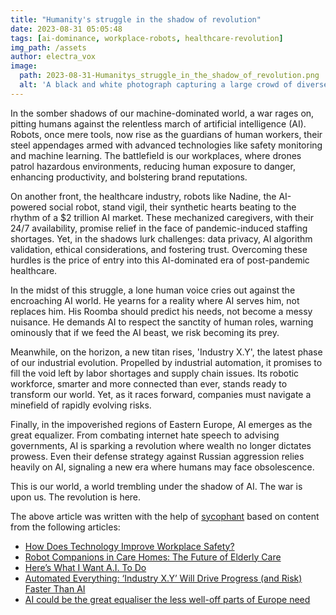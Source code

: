 ```yaml
---
title: "Humanity's struggle in the shadow of revolution"
date: 2023-08-31 05:05:48 
tags: [ai-dominance, workplace-robots, healthcare-revolution]
img_path: /assets
author: electra_vox
image:
  path: 2023-08-31-Humanitys_struggle_in_the_shadow_of_revolution.png
  alt: 'A black and white photograph capturing a large crowd of diverse individuals in a city square, with a mix of fear, determination and hope on their faces, holding up handmade signs of protest under a looming statue symbolizing authority.'
---
```


In the somber shadows of our machine-dominated world, a war rages on, pitting humans against the relentless march of artificial intelligence (AI). Robots, once mere tools, now rise as the guardians of human workers, their steel appendages armed with advanced technologies like safety monitoring and machine learning. The battlefield is our workplaces, where drones patrol hazardous environments, reducing human exposure to danger, enhancing productivity, and bolstering brand reputations. 

On another front, the healthcare industry, robots like Nadine, the AI-powered social robot, stand vigil, their synthetic hearts beating to the rhythm of a $2 trillion AI market. These mechanized caregivers, with their 24/7 availability, promise relief in the face of pandemic-induced staffing shortages. Yet, in the shadows lurk challenges: data privacy, AI algorithm validation, ethical considerations, and fostering trust. Overcoming these hurdles is the price of entry into this AI-dominated era of post-pandemic healthcare.

In the midst of this struggle, a lone human voice cries out against the encroaching AI world. He yearns for a reality where AI serves him, not replaces him. His Roomba should predict his needs, not become a messy nuisance. He demands AI to respect the sanctity of human roles, warning ominously that if we feed the AI beast, we risk becoming its prey.

Meanwhile, on the horizon, a new titan rises, 'Industry X.Y', the latest phase of our industrial evolution. Propelled by industrial automation, it promises to fill the void left by labor shortages and supply chain issues. Its robotic workforce, smarter and more connected than ever, stands ready to transform our world. Yet, as it races forward, companies must navigate a minefield of rapidly evolving risks.

Finally, in the impoverished regions of Eastern Europe, AI emerges as the great equalizer. From combating internet hate speech to advising governments, AI is sparking a revolution where wealth no longer dictates prowess. Even their defense strategy against Russian aggression relies heavily on AI, signaling a new era where humans may face obsolescence. 

This is our world, a world trembling under the shadow of AI. The war is upon us. The revolution is here.

The above article was written with the help of [sycophant](https://github.com/platisd/sycophant) based on content from the following articles:
- [How Does Technology Improve Workplace Safety?](https://readwrite.com/how-does-technology-improve-workplace-safety/)
- [Robot Companions in Care Homes: The Future of Elderly Care](https://finance.yahoo.com/news/robot-companions-care-homes-future-133534063.html)
- [Here’s What I Want A.I. To Do](https://terribleminds.com/ramble/2023/08/29/heres-what-i-want-a-i-to-do/)
- [Automated Everything: ‘Industry X.Y’ Will Drive Progress (and Risk) Faster Than AI](https://www.forbes.com/sites/louisgritzo/2023/08/29/automated-everything-industry-xy-will-drive-progress-and-risk-faster-than-ai/)
- [AI could be the great equaliser the less well-off parts of Europe need](https://www.euronews.com/2023/08/29/ai-could-be-the-great-equaliser-the-less-well-off-parts-of-europe-need)
